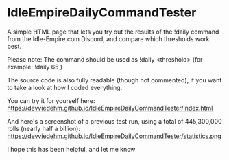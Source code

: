 # IdleEmpireDailyCommandTester
A simple HTML page that lets you try out the results of the !daily command from the Idle-Empire.com Discord, and compare which thresholds work best.

Please note: The command should be used as !daily &lt;threshold> (for example: !daily 65 )

The source code is also fully readable (though not commented), if you want to take a look at how I coded everything.

You can try it for yourself here:
https://devviedehm.github.io/IdleEmpireDailyCommandTester/index.html

And here's a screenshot of a previous test run, using a total of 445,300,000 rolls (nearly half a billion):
https://devviedehm.github.io/IdleEmpireDailyCommandTester/statistics.png

I hope this has been helpful, and let me know 
